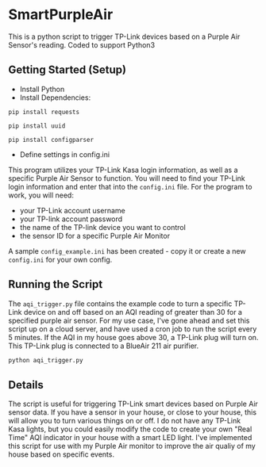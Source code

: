 # SmartPurpleAir
 This is a python script to trigger TP-Link devices based on a Purple Air Sensor's reading.  Coded to support Python3
 
## Getting Started (Setup)

- Install Python
- Install Dependencies:

`pip install requests`

`pip install uuid`

`pip install configparser`

- Define settings in config.ini

This program utilizes your TP-Link Kasa login information, as well as a specific Purple Air Sensor to function.  You will need to find your TP-Link login information and enter that into the `config.ini` file.  For the program to work, you will need:

- your TP-Link account username
- your TP-link account password
- the name of the TP-link device you want to control
- the sensor ID for a specific Purple Air Monitor

A sample `config_example.ini` has been created - copy it or create a new `config.ini` for your own config.

## Running the Script

The `aqi_trigger.py` file contains the example code to turn a specific TP-Link device on and off based on an AQI reading of greater than 30 for a specified purple air sensor.
For my use case, I've gone ahead and set this script up on a cloud server, and have used a cron job to run the script every 5 minutes.  If the AQI in my house goes above 30, a TP-Link plug will turn on.  This TP-Link plug is connected to a BlueAir 211 air purifier. 

```sh
python aqi_trigger.py
```

## Details

The script is useful for triggering TP-Link smart devices based on Purple Air sensor data.  If you have a sensor in your house, or close to your house, this will allow you to turn various things on or off.  I do not have any TP-Link Kasa lights, but you could easily modify the code to create your own "Real Time" AQI indicator in your house with a smart LED light.  I've implemented this script for use with my Purple Air monitor to improve the air qualiy of my house based on specific events.

